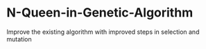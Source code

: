 # N-Queen-in-Genetic-Algorithm
Improve the existing algorithm with improved steps in selection and mutation